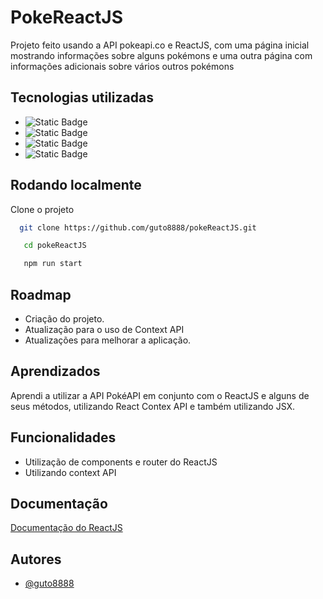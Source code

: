# PokeReactJS

Projeto feito usando a API pokeapi.co e ReactJS, com uma página inicial mostrando informações sobre alguns pokémons e uma outra página com informações adicionais sobre vários outros pokémons


## Tecnologias utilizadas

- ![Static Badge](https://img.shields.io/badge/JSX-blue)
- ![Static Badge](https://img.shields.io/badge/CSS-blue)
- ![Static Badge](https://img.shields.io/badge/JS-yellow)
- ![Static Badge](https://img.shields.io/badge/ReactJS-blue)



## Rodando localmente

Clone o projeto

```bash
  git clone https://github.com/guto8888/pokeReactJS.git
```

```bash
   cd pokeReactJS
```

```bash
   npm run start
```


## Roadmap

- Criação do projeto.
- Atualização para o uso de Context API
- Atualizações para melhorar a aplicação.


## Aprendizados

Aprendi a utilizar a API PokéAPI em conjunto com o ReactJS e alguns de seus métodos, utilizando React Contex API e também utilizando JSX.


## Funcionalidades

- Utilização de components e router do ReactJS
- Utilizando context API


## Documentação

[Documentação do ReactJS](https://react.dev/learn)


## Autores

- [@guto8888](https://github.com/guto8888)
